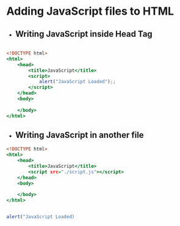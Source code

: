 # Adding JavaScript files to HTML

- ## Writing JavaScript inside Head Tag

``` index.html

<!DOCTYPE html>
<html>
    <head>
        <title>JavaScript</title>
        <script>
            alert("JavaScript Loaded");;
        </script>
    </head>
    <body>
    
    </body>
</html>

```


- ## Writing JavaScript in another file

``` index.html
<!DOCTYPE html>
<html>
    <head>
        <title>JavaScript</title>
        <script src="./script.js"></script>
    </head>
    <body>
    
    </body>
</html>

```

``` script.js

alert("JavaScript Loaded)

```
